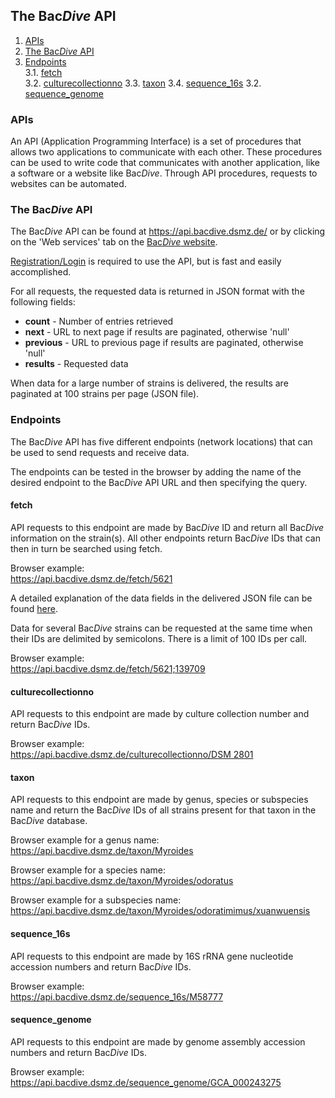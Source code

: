 
## The Bac*Dive* API

1. [APIs](#apis)              
2. [The Bac*Dive* API](#the-bacdive-api-1)              
3. [Endpoints](#endpoints)            
  3.1. [fetch](#fetch)                 
  3.2. [culturecollectionno](#culturecollectionno)
  3.3. [taxon](#taxon)
  3.4. [sequence_16s](#sequence_16s)
  3.2. [sequence_genome](#sequence_genome)

### APIs

An API (Application Programming Interface) is a set of procedures that allows two applications to communicate with each other. These procedures can be used to write code that communicates with another application, like a software or a website like Bac*Dive*. Through API procedures, requests to websites can be automated.

### The Bac*Dive* API

The Bac*Dive* API can be found at https://api.bacdive.dsmz.de/ or by clicking on the 'Web services' tab on the [Bac*Dive* website](https://bacdive.dsmz.de).

[Registration/Login](https://sso.dsmz.de/auth/realms/DSMZ/protocol/openid-connect/auth?response_type=code&redirect_uri=https%3A%2F%2Fapi.bacdive.dsmz.de%2Flogin&client_id=api.bacdive&nonce=d8f6663726e72d881a22d672e7a56109&state=770e6085fc26b50e2535e193b49dfa8c&scope=openid) is required to use the API, but is fast and easily accomplished.

For all requests, the requested data is returned in JSON format with the following fields:

* **count** - Number of entries retrieved
* **next** - URL to next page if results are paginated, otherwise 'null'
* **previous** - URL to previous page if results are paginated, otherwise 'null'
* **results** - Requested data

When data for a large number of strains is delivered, the results are paginated at 100 strains per page (JSON file).

### Endpoints

The Bac*Dive* API has five different endpoints (network locations) that can be used to send requests and receive data.

The endpoints can be tested in the browser by adding the name of the desired endpoint to the Bac*Dive* API URL and then specifying the query.

#### fetch

API requests to this endpoint are made by Bac*Dive* ID and return all Bac*Dive* information on the strain(s). All other endpoints return Bac*Dive* IDs that can then in turn be searched using fetch.

Browser example:     
https://api.bacdive.dsmz.de/fetch/5621

A detailed explanation of the data fields in the delivered JSON file can be found [here](https://api.bacdive.dsmz.de/strain_fields_information).

Data for several Bac*Dive* strains can be requested at the same time when their IDs are delimited by semicolons. There is a limit of 100 IDs per call.

Browser example:      
https://api.bacdive.dsmz.de/fetch/5621;139709

#### culturecollectionno

API requests to this endpoint are made by culture collection number and return Bac*Dive* IDs.

Browser example:     
[https://api.bacdive.dsmz.de/culturecollectionno/DSM 2801](https://api.bacdive.dsmz.de/culturecollectionno/DSM%202801)

#### taxon

API requests to this endpoint are made by genus, species or subspecies name and return the Bac*Dive* IDs of all strains present for that taxon in the Bac*Dive* database.

Browser example for a genus name:      
https://api.bacdive.dsmz.de/taxon/Myroides

Browser example for a species name:      
https://api.bacdive.dsmz.de/taxon/Myroides/odoratus

Browser example for a subspecies name:   
https://api.bacdive.dsmz.de/taxon/Myroides/odoratimimus/xuanwuensis

#### sequence_16s

API requests to this endpoint are made by 16S rRNA gene nucleotide accession numbers and return Bac*Dive* IDs.

Browser example:        
https://api.bacdive.dsmz.de/sequence_16s/M58777

#### sequence_genome

API requests to this endpoint are made by genome assembly accession numbers and return Bac*Dive* IDs.

Browser example:        
https://api.bacdive.dsmz.de/sequence_genome/GCA_000243275







